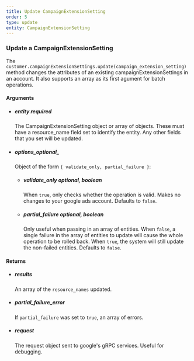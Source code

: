 ```yaml
---
title: Update CampaignExtensionSetting 
order: 5
type: update
entity: CampaignExtensionSetting 
---
```


### Update a CampaignExtensionSetting 


The `customer.campaignExtensionSettings.update(campaign_extension_setting)` method changes the attributes of an existing campaignExtensionSettings in an account. It also supports an array as its first agument for batch operations.


#### Arguments

-   ##### entity _required_
    The CampaignExtensionSetting object or array of objects. These must have a resource_name field set to identify the entity. Any other fields that you set will be updated.
-   ##### options_optional_
    Object of the form `{ validate_only, partial_failure }`:
    -   ##### validate_only _optional, boolean_
        When `true`, only checks whether the operation is valid. Makes no changes to your google ads account. Defaults to `false`.
    -   ##### partial_failure _optional, boolean_
        Only useful when passing in an array of entities. When `false`, a single failure in the array of entities to update will cause the whole operation to be rolled back. When `true`, the system will still update the non-failed entities. Defaults to `false`.


#### Returns

-   ##### results
    An array of the `resource_names` updated.
-   ##### partial_failure_error
    If `partial_failure` was set to `true`, an array of errors.
-   ##### request
    The request object sent to google's gRPC services. Useful for debugging.
